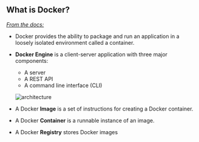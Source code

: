## What is Docker?

[_From the docs:_](https://docs.docker.com/engine/docker-overview/) 

- Docker provides the ability to package and run an application in a loosely isolated environment called a container. 
- __Docker Engine__ is a client-server application with three major components:
    - A server
    - A REST API 
    - A command line interface (CLI)

    ![architecture](https://hahoangv.files.wordpress.com/2016/08/docker_6.png?w=757&h=383&zoom=2)
    
- A Docker __Image__ is a set of instructions for creating a Docker container.
- A Docker __Container__ is a runnable instance of an image.
- A Docker __Registry__ stores Docker images
